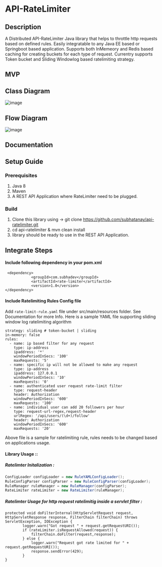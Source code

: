 # API-RateLimiter

## Description
A Distributed API-RateLimiter Java library that helps to throttle http requests based on defined rules. Easily integratable to any Java EE based or Springboot based application.
Supports both InMemeory and Redis based caching for creating buckets for each type of request. Currentry supports Token bucket and Sliding Windowlog based ratelimiting strategy.

## MVP

## Class Diagram
![image](https://user-images.githubusercontent.com/22850961/208228133-ab93b178-4803-4f6c-afa8-8218779189e8.png)

## Flow Diagram
![image](https://user-images.githubusercontent.com/22850961/208235701-3a083753-48be-4271-a80b-535c375f4154.png)

## Documentation

## Setup Guide

### Prerequisites
1. Java 8
2. Maven
3. A REST API Application where RateLimiter need to be plugged.

### Build 
1. Clone this library using -> git clone https://github.com/subhatanay/api-ratelimiter.git
2. cd api-ratelimiter & mvn clean install
3. library should be ready to use in the REST API Application. 

## Integrate Steps
#### Include following dependency in your pom.xml 
```
 <dependency>
            <groupId>com.subhadev</groupId>
            <artifactId>rate-limiter</artifactId>
            <version>1.0</version>
</dependency>
```
#### Include Ratelimiting Rules Config file
Add `rate-limit-rule.yaml` file under src/main/resources folder. See Documentation for more Info.
Here is a sample YAML file supporting sliding window log ratelimiting algorithm
```
strategy: sliding # token-bucket | sliding
in-memory: false
rules:
  - name: ip based filter for any request
    type: ip-address
    ipaddress: '*'
    windowPeriodInSecs: '100'
    maxRequests: '5'
  - name: specific ip will not be allowed to make any request
    type: ip-address
    ipaddress: 127.0.0.1
    windowPeriodInSecs: '10'
    maxRequests: '0'
  - name: authenticated user request rate-limit filter
    type: request-header
    header: Authorization
    windowPeriodInSecs: '600'
    maxRequests: '100'
  - name: individual user can add 20 followers per hour
    type: request-url-regex,request-header
    urlRegex: '/api/users/(\d+)/follow'
    header: Authorization
    windowPeriodInSecs: '600'
    maxRequests: '20'
```
Above file is a sample for ratelimiting rule, rules needs to be changed based on applications usage.
#### Library Usage :: 
##### Ratelimter Initalization : 
```java
ConfigLoader configLoader = new RuleYAMLConfigLoader();
RuleConfigParser configParser = new RuleConfigParser(configLoader);
RuleManager ruleManager = new RuleManager(configParser);
RateLimiter rateLimiter = new RateLimiter(ruleManager);
```

##### Ratelimter Usage for http request ratelimitig inside a servlet filter :
```
protected void doFilterInternal(HttpServletRequest request, HttpServletResponse response, FilterChain filterChain) throws ServletException, IOException {
        logger.warn("Got request " + request.getRequestURI());
        if (rateLimiter.isRequestAllowed(request)) {
            filterChain.doFilter(request,response);
        } else {
            logger.warn("Request got rate limited for " + request.getRequestURI());
            response.sendError(429);
        }
}
```



 
